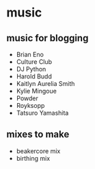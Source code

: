 # music

## music for blogging

- Brian Eno
- Culture Club
- DJ Python
- Harold Budd
- Kaitlyn Aurelia Smith
- Kylie Mingoue
- Powder
- Royksopp
- Tatsuro Yamashita

## mixes to make

- beakercore mix
- birthing mix
